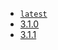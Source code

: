 <!-- 这里是镜像的【Tag】信息，通过命令维护，详情参考：https://github.com/quicklyon/template-toolkit -->

- [`latest`](https://github.com/cookieY/Yearning/releases)
- [3.1.0](https://github.com/cookieY/Yearning/releases/tag/v3.1.0)
- [3.1.1](https://github.com/cookieY/Yearning/releases/tag/v3.1.1)
